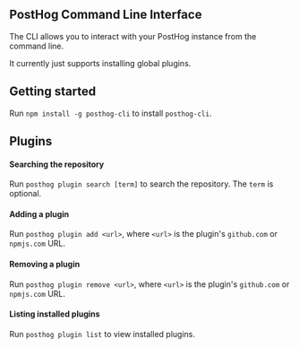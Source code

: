 ## PostHog Command Line Interface

The CLI allows you to interact with your PostHog instance from the command line.

It currently just supports installing global plugins.

## Getting started

Run ```npm install -g posthog-cli``` to install `posthog-cli`.

## Plugins

#### Searching the repository

Run ```posthog plugin search [term]``` to search the repository. The `term` is optional.

#### Adding a plugin

Run ```posthog plugin add <url>```, where ```<url>``` is the plugin's `github.com` or `npmjs.com` URL.

#### Removing a plugin

Run ```posthog plugin remove <url>```, where ```<url>``` is the plugin's `github.com` or `npmjs.com` URL.

#### Listing installed plugins

Run ```posthog plugin list``` to view installed plugins.
